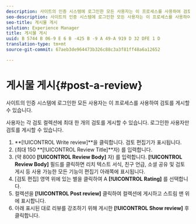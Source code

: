 ```yaml
---
description: 사이트의 인증 시스템에 로그인한 모든 사용자는 이 프로세스를 사용하여 검토를 게시할 수 있습니다.
seo-description: 사이트의 인증 시스템에 로그인한 모든 사용자는 이 프로세스를 사용하여 검토를 게시할 수 있습니다.
seo-title: 게시물 게시
solution: Experience Manager
title: 게시물 게시
uuid: B 5744 B 06-9 E 6 B -425 B -9 A 49-A 919 D 32 DFE 1 D
translation-type: tm+mt
source-git-commit: 67aeb3de964473b326c88c3a3f81ff48a6a12652

---
```



# 게시물 게시{#post-a-review}

사이트의 인증 시스템에 로그인한 모든 사용자는 이 프로세스를 사용하여 검토를 게시할 수 있습니다.

사용자는 각 검토 컬렉션에 최대 한 개의 검토를 게시할 수 있습니다. 로그인한 사용자만 검토를 게시할 수 있습니다.

1. **[!UICONTROL Write review]**을 클릭합니다. 검토 편집기가 표시됩니다.
1. (최대 150 **[!UICONTROL Review Title]**자) 를 입력합니다.
1. (약 8000 **[!UICONTROL Review Body]** 자) 를 입력합니다. **[!UICONTROL Review Body]** 필드를 클릭하면 리치 텍스트 서식, 친구 언급, 소셜 공유 및 검토 게시 등 사용 가능한 모든 기능이 편집기 아래쪽에 표시됩니다.
1. [검토 편집] 영역 위에 있는 별을 클릭하여 A **[!UICONTROL Rating]** 를 선택합니다.
1. 컬렉션을 **[!UICONTROL Post review]** 클릭하여 컬렉션에 게시하고 스트림 맨 위에 표시합니다.
1. 아래 표시된 대로 리뷰를 강조하기 위해 게시한 **[!UICONTROL Show review]** 후 클릭합니다.
